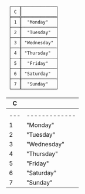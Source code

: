 ```text
 ┌───╥─────────────┐
 │ C ║             │
 ╞═══╬═════════════╡
 │ 1 ║  "Monday"   │
 ├───╫─────────────┤
 │ 2 ║  "Tuesday"  │
 ├───╫─────────────┤
 │ 3 ║ "Wednesday" │
 ├───╫─────────────┤
 │ 4 ║ "Thursday"  │
 ├───╫─────────────┤
 │ 5 ║  "Friday"   │
 ├───╫─────────────┤
 │ 6 ║ "Saturday"  │
 ├───╫─────────────┤
 │ 7 ║  "Sunday"   │
 └───╨─────────────┘
```

| C   |               |
|-----|---------------|
|     |               |
| --- | ------------- |
| 1   | "Monday"      |
| 2   | "Tuesday"     |
| 3   | "Wednesday"   |
| 4   | "Thursday"    |
| 5   | "Friday"      |
| 6   | "Saturday"    |
| 7   | "Sunday"      | 
